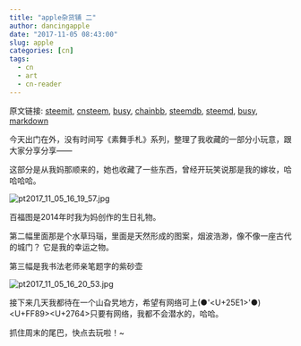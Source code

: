 ```yaml
---
title: "apple杂货铺 二"
author: dancingapple
date: "2017-11-05 08:43:00"
slug: apple
categories: [cn]
tags: 
  - cn
  - art
  - cn-reader
---
```


原文链接: [steemit](https://steemit.com), [cnsteem](https://cnsteem.com), [busy](https://busy.org), [chainbb](https://chainbb.com), [steemdb](https://steemdb.com), [steemd](https://steemd.com), [busy](https://busy.org), [markdown](https://raw.githubusercontent.com/pzhaonet/steem_dancingapple/master/content/post/apple.md)

今天出门在外，没有时间写《素舞手札》系列，整理了我收藏的一部分小玩意，跟大家分享分享——

这部分是从我妈那顺来的，她也收藏了一些东西，曾经开玩笑说那是我的嫁妆，哈哈哈哈。

![pt2017_11_05_16_19_57.jpg](https://steemitimages.com/DQmTZRbGzgpJavFpBZzLXqYpCSqfLKMEmBwBxnZEvzhPj3T/pt2017_11_05_16_19_57.jpg)

百福图是2014年时我为妈创作的生日礼物。

第二幅里面那是个水草玛瑙，里面是天然形成的图案，烟波浩渺，像不像一座古代的城门？
它是我的幸运之物。

第三幅是我书法老师亲笔题字的紫砂壶

![pt2017_11_05_16_20_53.jpg](https://steemitimages.com/DQmRGD4Av1ipqqTwrET516XZK7TKF7WgjRbA1WvUykmHfc4/pt2017_11_05_16_20_53.jpg)

接下来几天我都待在一个山旮旯地方，希望有网络可上(●'<U+25E1>'●)<U+FF89><U+2764>只要有网络，我都不会潜水的，哈哈。

抓住周末的尾巴，快点去玩啦！~

